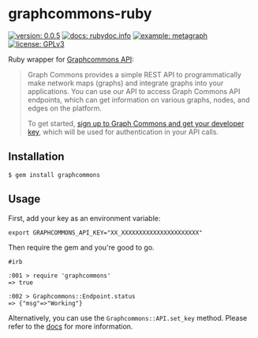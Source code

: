 
# graphcommons-ruby
[![version: 0.0.5](https://img.shields.io/badge/version-0.0.5-lightgrey.svg?style=flat-square)](https://rubygems.org/gems/graphcommons)
[![docs: rubydoc.info](https://img.shields.io/badge/docs-rubydoc.info-red.svg?style=flat-square)](http://www.rubydoc.info/gems/graphcommons)
[![example: metagraph](https://img.shields.io/badge/example-metagraph-blue.svg?style=flat-square)](https://github.com/graphcommons/metagraph)
[![license: GPLv3](https://img.shields.io/badge/license-GPLv3-brightgreen.svg?style=flat-square)](https://www.gnu.org/licenses/gpl.txt)

Ruby wrapper for [Graphcommons API](http://graphcommons.github.io/api-v1/ "API reference"):

> Graph Commons provides a simple REST API to programmatically make network maps (graphs) and integrate graphs into your applications. You can use our API to access Graph Commons API endpoints, which can get information on various graphs, nodes, and edges on the platform.
> 
> To get started, [sign up to Graph Commons and get your developer key](https://graphcommons.com/me/edit "graphcommons.com"), which will be used for authentication in your API calls.

## Installation
```
$ gem install graphcommons
```

## Usage
First, add your key as an environment variable:

```
export GRAPHCOMMONS_API_KEY="XX_XXXXXXXXXXXXXXXXXXXXXX"
```

Then require the gem and you're good to go.

```
#irb

:001 > require 'graphcommons'
=> true 

:002 > Graphcommons::Endpoint.status
=> {"msg"=>"Working"} 
```

Alternatively, you can use the `Graphcommons::API.set_key` method. Please refer to the [docs](http://www.rubydoc.info/gems/graphcommons "rubydoc.info") for more information.

